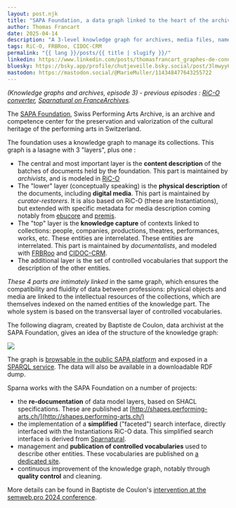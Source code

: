 ```yaml
---
layout: post.njk
title: "SAPA Foundation, a data graph linked to the heart of the archives"
author: Thomas Francart
date: 2025-04-14
description: "A 3-level knowledge graph for archives, media files, named entities (knowledge)"
tags: RiC-O, FRBRoo, CIDOC-CRM
permalink: "{{ lang }}/posts/{{ title | slugify }}/"
linkedin: https://www.linkedin.com/posts/thomasfrancart_graphes-de-connaissances-et-archives-%C3%A9pisode-activity-7318237605584637971-MqBc
bluesky: https://bsky.app/profile/chutjeveille.bsky.social/post/3lmwyy6bm7c26
mastodon: https://mastodon.social/@MarieMuller/114348477643255722
---
```


_(Knowledge graphs and archives, episode 3) - previous episodes : [RiC-O converter](http://www.sparna.fr/en/posts/ric-o-converter-3-0-transition-from-ead-or-eac-to-archival-knowledge-graphs), [Sparnatural on FranceArchives](https://blog.sparna.fr/2025/02/14/retour-sur-le-deploiement-de-sparnatural-pour-francearchives/)._

<p class="lead">The <a href="https://sapa.swiss/fr/">SAPA Foundation</a>, Swiss Performing Arts Archive, is an archive and competence center for the preservation and valorization of the cultural heritage of the performing arts in Switzerland.

The foundation uses a knowledge graph to manage its collections. This graph is a lasagne with 3 "layers", plus one :

  - The central and most important layer is the **content description** of the batches of documents held by the foundation. This part is maintained by _archivists_, and is modeled in [RiC-O](https://www.ica.org/resource/records-in-contexts-conceptual-model/)
  - The "lower" layer (conceptually speaking) is the **physical description** of the documents, including **digital media**. This part is maintained by _curator-restorers_. It is also based on RiC-O (these are Instantiations), but extended with specific metadata for media description coming notably from [ebucore](https://tech-metadata.ebu-it-tools.ch/ontologies/ebucore/index.html) and [premis](https://www.loc.gov/standards/premis/).
  - The "top" layer is the **knowledge capture** of contexts linked to collections: people, companies, productions, theatres, performances, works, etc. These entities are interrelated. These entities are interrelated. This part is maintained by _documentalists_, and modeled with [FRBRoo](https://cidoc-crm.org/lrmoo/ModelVersion/frbroo-v.-3.0) and [CIDOC-CRM](https://cidoc-crm.org).
  - The additional layer is the set of controlled vocabularies that support the description of the other entities.


_These 4 parts are intimately linked_ in the same graph, which ensures the compatibility and fluidity of data between professions: physical objects and media are linked to the intellectual resources of the collections, which are themselves indexed on the named entities of the knowledge part. The whole system is based on the transversal layer of controlled vocabularies.

The following diagram, created by Baptiste de Coulon, data archivist at the SAPA Foundation, gives an idea of the structure of the knowledge graph:

[![](/assets/posts-images/SAPA_modele-RDF.png)](/assets/posts-images/SAPA_modele-RDF.png)

The graph is [browsable in the public SAPA platform](https://www.performing-arts.ch) and exposed in a [SPARQL service](https://www.performing-arts.ch/sparql). The data will also be available in a downloadable RDF dump.


Sparna works with the SAPA Foundation on a number of projects:
  
  - the **re-documentation** of data model layers, based on SHACL specifications. These are published at [http://shapes.performing-arts.ch/](http://shapes.performing-arts.ch/)
  - the implementation of a **simplified** ("faceted") search interface, directly interfaced with the Instantiations RiC-O data. This simplified search interface is derived from [Sparnatural](https://sparnatural.eu/).
  - management and **publication of controlled vocabularies** used to describe other entities. These vocabularies are published on [a dedicated site](http://vocab.performing-arts.ch/).
  - continuous improvement of the knowledge graph, notably through **quality control** and cleaning.


More details can be found in Baptiste de Coulon's [intervention at the semweb.pro 2024 conference](https://semweb.pro/conference/2024/presentation/decoulon-impact_websem/).

